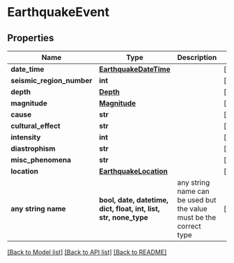 # EarthquakeEvent


## Properties
Name | Type | Description | Notes
------------ | ------------- | ------------- | -------------
**date_time** | [**EarthquakeDateTime**](EarthquakeDateTime.md) |  | [optional] 
**seismic_region_number** | **int** |  | [optional] 
**depth** | [**Depth**](Depth.md) |  | [optional] 
**magnitude** | [**Magnitude**](Magnitude.md) |  | [optional] 
**cause** | **str** |  | [optional] 
**cultural_effect** | **str** |  | [optional] 
**intensity** | **int** |  | [optional] 
**diastrophism** | **str** |  | [optional] 
**misc_phenomena** | **str** |  | [optional] 
**location** | [**EarthquakeLocation**](EarthquakeLocation.md) |  | [optional] 
**any string name** | **bool, date, datetime, dict, float, int, list, str, none_type** | any string name can be used but the value must be the correct type | [optional]

[[Back to Model list]](../README.md#documentation-for-models) [[Back to API list]](../README.md#documentation-for-api-endpoints) [[Back to README]](../README.md)


